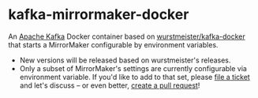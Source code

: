 # kafka-mirrormaker-docker
An [Apache Kafka](https://github.com/apache/kafka) Docker container based on [wurstmeister/kafka-docker](https://github.com/wurstmeister/kafka-docker) that starts a MirrorMaker configurable by environment variables.

* New versions will be released based on wurstmeister's releases.
* Only a subset of MirrorMaker's settings are currently configurable via environment variable.
  If you'd like to add to that set, please [file a ticket](https://github.com/tobiasgies/kafka-mirrormaker-docker/issues)
  and let's discuss – or even better, [create a pull request](https://github.com/tobiasgies/kafka-mirrormaker-docker/pulls)!
